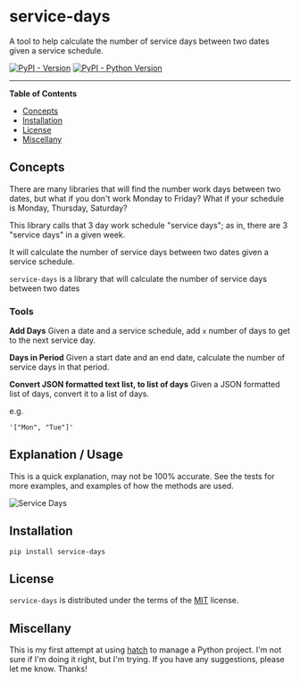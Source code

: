 
# service-days
A tool to help calculate the number of service days between two dates given a service schedule.


[![PyPI - Version](https://img.shields.io/pypi/v/service-days.svg)](https://pypi.org/project/service-days)
[![PyPI - Python Version](https://img.shields.io/pypi/pyversions/service-days.svg)](https://pypi.org/project/service-days)

-----
**Table of Contents**

- [Concepts](#concepts)
- [Installation](#installation)
- [License](#license)
- [Miscellany](#miscellany)

## Concepts  
There are many libraries that will find the number work days between two dates, but what
if you don't work Monday to Friday? What if your schedule is Monday, Thursday, Saturday?  

This library calls that 3 day work schedule "service days"; as in, there are 3  "service days" in a given week.    

It will calculate the number of service days between two dates given a service schedule.

`service-days` is a library that will calculate the number of service days between two dates

### Tools 
**Add Days**  Given a date and a service schedule, add `x` number of days to get to the next service day.  

**Days in Period**  Given a start date and an end date, calculate the number of service days in that period.

**Convert JSON formatted text list, to list of days**  Given a JSON formatted list of days, convert it to a list of days.

e.g. 
```
'["Mon", "Tue"]'
```


## Explanation / Usage  

This is a quick explanation, may not be 100% accurate.  See the tests for more examples,
and examples of how the methods are used.


![Service Days](docs/assets/Service-Days-info.png) 


## Installation

```console
pip install service-days
```

## License

`service-days` is distributed under the terms of the [MIT](https://spdx.org/licenses/MIT.html) license.


## Miscellany

This is my first attempt at using [hatch](https://github.com/pypa/hatch) to manage a Python project. I'm not sure if I'm doing it right, but I'm trying. If you have any suggestions, please let me know. Thanks!